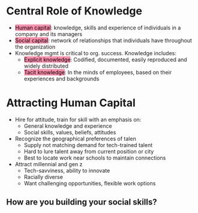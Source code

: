 # Central Role of Knowledge
- <mark style="background: #FF5582A6;">Human capital</mark>: knowledge, skills and experience of individuals in a company and its managers
- <mark style="background: #FF5582A6;">Social capital</mark>: network of relationships that individuals have throughout the organization
- Knowledge mgmt is critical to org. success. Knowledge includes:
	- <mark style="background: #FF5582A6;">Explicit knowledge</mark>: Codified, documented, easily reproduced and widely distributed
	- <mark style="background: #FF5582A6;">Tacit knowledge</mark>: In the minds of employees, based on their experiences and backgrounds
# Attracting Human Capital
- Hire for attitude, train for skill with an emphasis on:
	- General knowledge and experience
	- Social skills, values, beliefs, attitudes
- Recognize the geographical preferences of talen
	- Supply not matching demand for tech-trained talent
	- Hard to lure talent away from current position or city
	- Best to locate work near schools to maintain connections
- Attract millennial and gen z
	- Tech-savviness, ability to innovate
	- Racially diverse
	- Want challenging opportunities, flexible work options
## How are you building your social skills?
